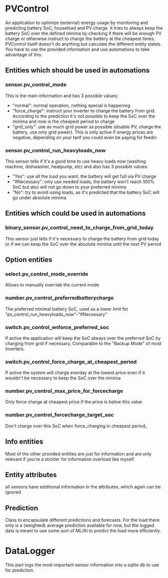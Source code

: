 # PVControl
An application to optimize (external) energy usage by monitoring and predicting battery SoC, houseload and PV charge.
It tries to always keep the battery SoC over the defined minima by checking if there will be enough PV charge or otherwise instruct to charge the battery at the cheapest times.
PVControl itself doesn't do anything but calculate the different entity states. You have to use the provided information and use automations to take advantage of this.

## Entities which should be used in automations
### sensor.pv_control_mode
This is the main information and has 3 possible values:
* "normal": normal operation, nothing special is happening
* "force_charge": instruct your inverter to charge the battery from grid. According to the prediction it's not possible to keep the SoC over the minima and now is the cheapest period to charge
* "grid_only": use as much grid power as possible (disable PV, charge the battery, use only grid power). This is only active if energy prices are negative, depending on your tarif you could even be paying for feedin
### sensor.pv_control_run_heavyloads_now
This sensor tells if it's a good time to use heavy loads now (washing machine, dishwasher, heatpump, etc) and also has 3 possible values:
* "Yes": use all the load you want, the battery will get full via PV charge
* "IfNecessary": only use needed loads, the battery won't reach 100% SoC but also will not go down to your preferred minima
* "No": try to avoid using loads, as it's predicted that the battery SoC will go under absolute minima

## Entities which could be used in automations
### binary_sensor.pv_control_need_to_charge_from_grid_today
This sensor just tells if it's necessary to charge the battery from grid today or if we can keep the SoC over the absolute minima until the next PV period

## Option entities
### select.pv_control_mode_override
Allows to manually override the current mode
### number.pv_control_preferredbatterycharge
The preferred minimal battery SoC, used as a lower limit for "pv_control_run_heavyloads_now"-"IfNecessary"
### switch.pv_control_enforce_preferred_soc
If active the application will keep the SoC always over the preferred SoC by charging from grid if necessary. Comparable to the "Backup Mode" of most inverters.
### switch.pv_control_force_charge_at_cheapest_period
If active the system will charge everday at the lowest price even if it wouldn't be necessary to keep the SoC over the minima
### number.pv_control_max_price_for_forcecharge
Only force charge at cheapest price if the price is below this value
### number.pv_control_forcecharge_target_soc
Don't charge over this SoC when force_charging in cheapest period_

## Info entities
Most of the other provided entities are just for information and are only relevant if you're a stickler for information overload like myself

## Entity attributes
all sensors have edditional information in the attributes, which again can be ignored

## Prediction
Class to encapsulate different predictions and forecasts.
For the load there only is a (weighted) average prediction available for now, but the logged data is meant to use some sort of ML/AI to predict the load more efficiently.

# DataLogger
This part logs the most important sensor information into a sqlite db to use for prediction.
